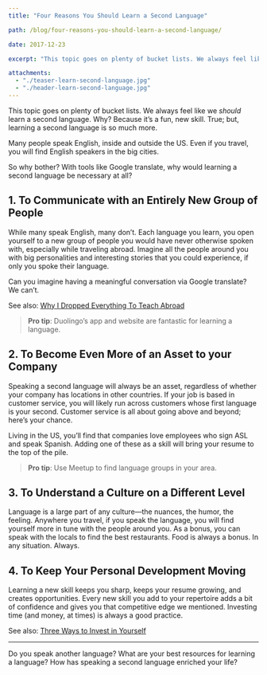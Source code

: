 ```yaml
---
title: "Four Reasons You Should Learn a Second Language"

path: /blog/four-reasons-you-should-learn-a-second-language/

date: 2017-12-23

excerpt: "This topic goes on plenty of bucket lists. We always feel like we should learn a second language. Why?"

attachments:
  - "./teaser-learn-second-language.jpg"
  - "./header-learn-second-language.jpg"
---
```


This topic goes on plenty of bucket lists. We always feel like we *should* learn a second language. Why? Because it’s a fun, new skill. True; but, learning a second language is so much more. 

Many people speak English, inside and outside the US. Even if you travel, you will find English speakers in the big cities.  

So why bother? With tools like Google translate, why would learning a second language be necessary at all? 

## 1. To Communicate with an Entirely New Group of People

While many speak English, many don’t. Each language you learn, you open yourself to a new group of people you would have never otherwise spoken with, especially while traveling abroad. Imagine all the people around you with big personalities and interesting stories that you could experience, if only you spoke their language.  

Can you imagine having a meaningful conversation via Google translate? We can’t. 

See also: [Why I Dropped Everything To Teach Abroad](/blog/why-i-dropped-everything-to-teach-abroad/)

>**Pro tip**: Duolingo’s app and website are fantastic for learning a language.

## 2. To Become Even More of an Asset to your Company

Speaking a second language will always be an asset, regardless of whether your company has locations in other countries. If your job is based in customer service, you will likely run across customers whose first language is your second. Customer service is all about going above and beyond; here’s your chance. 

Living in the US, you’ll find that companies love employees who sign ASL and speak Spanish. Adding one of these as a skill will bring your resume to the top of the pile. 

>**Pro tip**: Use Meetup to find language groups in your area.

## 3. To Understand a Culture on a Different Level

Language is a large part of any culture—the nuances, the humor, the feeling. Anywhere you travel, if you speak the language, you will find yourself more in tune with the people around you. As a bonus, you can speak with the locals to find the best restaurants. Food is always a bonus. In any situation. Always. 

## 4. To Keep Your Personal Development Moving 

Learning a new skill keeps you sharp, keeps your resume growing, and creates opportunities. Every new skill you add to your repertoire adds a bit of confidence and gives you that competitive edge we mentioned. Investing time (and money, at times) is always a good practice. 

See also: [Three Ways to Invest in Yourself](/blog/three-ways-to-invest-in-yourself/)

<hr class="secondary">

Do you speak another language? What are your best resources for learning a language? How has speaking a second language enriched your life?
